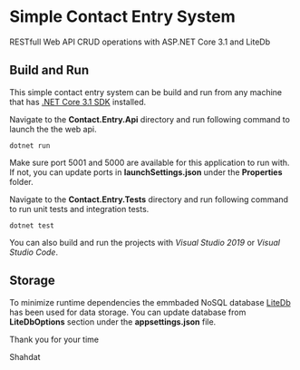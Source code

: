# Simple Contact Entry System
RESTfull Web API CRUD operations with ASP.NET Core 3.1 and LiteDb

## Build and Run
This simple contact entry system can be build and run from any machine that has [.NET Core 3.1 SDK](https://dotnet.microsoft.com/download/dotnet-core/3.1) installed.

Navigate to the **Contact.Entry.Api** directory and run following command to launch the the web api. 

`dotnet run`

Make sure port 5001 and 5000 are available for this application to run with. If not, you can update ports in **launchSettings.json** under the **Properties** folder. 

Navigate to the **Contact.Entry.Tests** directory and run following command to run unit tests and integration tests.

`dotnet test`

You can also build and run the projects with *Visual Studio 2019* or *Visual Studio Code*.

## Storage
To minimize runtime dependencies the emmbaded NoSQL database [LiteDb](https://www.litedb.org/) has been used for data storage. You can update database from  **LiteDbOptions** section under the **appsettings.json** file.

Thank you for your time

Shahdat
